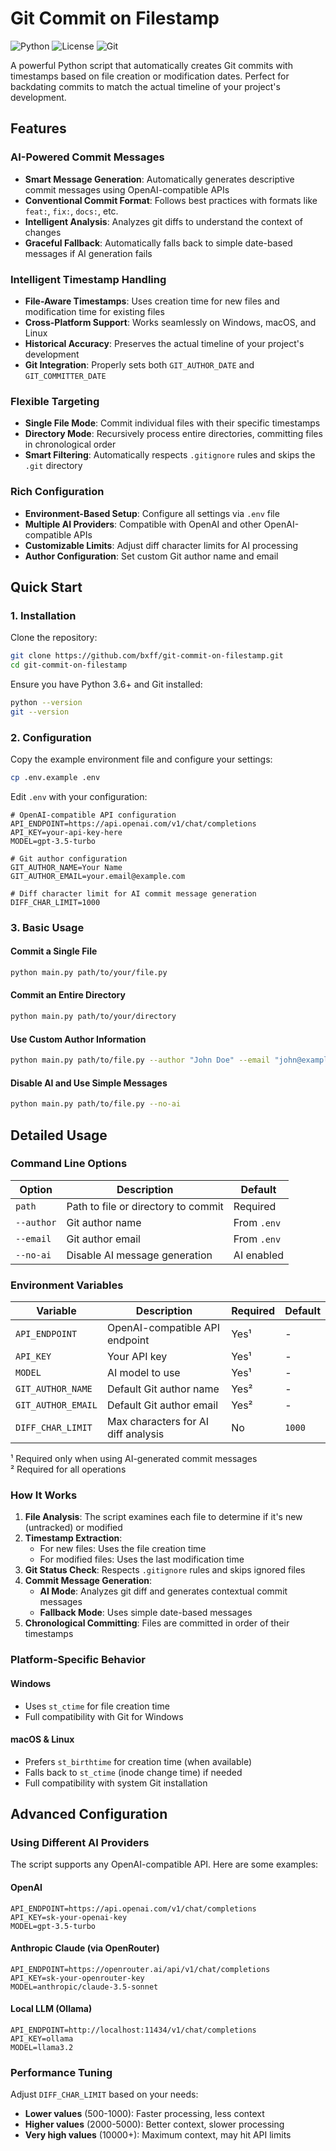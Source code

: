 # Git Commit on Filestamp

![Python](https://img.shields.io/badge/Python-3.6+-blue.svg)
![License](https://img.shields.io/badge/License-MIT-green.svg)
![Git](https://img.shields.io/badge/Git-2.0+-orange.svg)

A powerful Python script that automatically creates Git commits with timestamps based on file creation or modification dates. Perfect for backdating commits to match the actual timeline of your project's development.

## Features

### AI-Powered Commit Messages
- **Smart Message Generation**: Automatically generates descriptive commit messages using OpenAI-compatible APIs
- **Conventional Commit Format**: Follows best practices with formats like `feat:`, `fix:`, `docs:`, etc.
- **Intelligent Analysis**: Analyzes git diffs to understand the context of changes
- **Graceful Fallback**: Automatically falls back to simple date-based messages if AI generation fails

### Intelligent Timestamp Handling
- **File-Aware Timestamps**: Uses creation time for new files and modification time for existing files
- **Cross-Platform Support**: Works seamlessly on Windows, macOS, and Linux
- **Historical Accuracy**: Preserves the actual timeline of your project's development
- **Git Integration**: Properly sets both `GIT_AUTHOR_DATE` and `GIT_COMMITTER_DATE`

### Flexible Targeting
- **Single File Mode**: Commit individual files with their specific timestamps
- **Directory Mode**: Recursively process entire directories, committing files in chronological order
- **Smart Filtering**: Automatically respects `.gitignore` rules and skips the `.git` directory

### Rich Configuration
- **Environment-Based Setup**: Configure all settings via `.env` file
- **Multiple AI Providers**: Compatible with OpenAI and other OpenAI-compatible APIs
- **Customizable Limits**: Adjust diff character limits for AI processing
- **Author Configuration**: Set custom Git author name and email

## Quick Start

### 1. Installation

Clone the repository:
```bash
git clone https://github.com/bxff/git-commit-on-filestamp.git
cd git-commit-on-filestamp
```

Ensure you have Python 3.6+ and Git installed:
```bash
python --version
git --version
```

### 2. Configuration

Copy the example environment file and configure your settings:
```bash
cp .env.example .env
```

Edit `.env` with your configuration:
```env
# OpenAI-compatible API configuration
API_ENDPOINT=https://api.openai.com/v1/chat/completions
API_KEY=your-api-key-here
MODEL=gpt-3.5-turbo

# Git author configuration
GIT_AUTHOR_NAME=Your Name
GIT_AUTHOR_EMAIL=your.email@example.com

# Diff character limit for AI commit message generation
DIFF_CHAR_LIMIT=1000
```

### 3. Basic Usage

#### Commit a Single File
```bash
python main.py path/to/your/file.py
```

#### Commit an Entire Directory
```bash
python main.py path/to/your/directory
```

#### Use Custom Author Information
```bash
python main.py path/to/file.py --author "John Doe" --email "john@example.com"
```

#### Disable AI and Use Simple Messages
```bash
python main.py path/to/file.py --no-ai
```

## Detailed Usage

### Command Line Options

| Option | Description | Default |
|--------|-------------|---------|
| `path` | Path to file or directory to commit | Required |
| `--author` | Git author name | From `.env` |
| `--email` | Git author email | From `.env` |
| `--no-ai` | Disable AI message generation | AI enabled |

### Environment Variables

| Variable | Description | Required | Default |
|----------|-------------|----------|---------|
| `API_ENDPOINT` | OpenAI-compatible API endpoint | Yes¹ | - |
| `API_KEY` | Your API key | Yes¹ | - |
| `MODEL` | AI model to use | Yes¹ | - |
| `GIT_AUTHOR_NAME` | Default Git author name | Yes² | - |
| `GIT_AUTHOR_EMAIL` | Default Git author email | Yes² | - |
| `DIFF_CHAR_LIMIT` | Max characters for AI diff analysis | No | `1000` |

¹ Required only when using AI-generated commit messages  
² Required for all operations

### How It Works

1. **File Analysis**: The script examines each file to determine if it's new (untracked) or modified
2. **Timestamp Extraction**: 
   - For new files: Uses the file creation time
   - For modified files: Uses the last modification time
3. **Git Status Check**: Respects `.gitignore` rules and skips ignored files
4. **Commit Message Generation**:
   - **AI Mode**: Analyzes git diff and generates contextual commit messages
   - **Fallback Mode**: Uses simple date-based messages
5. **Chronological Committing**: Files are committed in order of their timestamps

### Platform-Specific Behavior

#### Windows
- Uses `st_ctime` for file creation time
- Full compatibility with Git for Windows

#### macOS & Linux
- Prefers `st_birthtime` for creation time (when available)
- Falls back to `st_ctime` (inode change time) if needed
- Full compatibility with system Git installation

## Advanced Configuration

### Using Different AI Providers

The script supports any OpenAI-compatible API. Here are some examples:

#### OpenAI
```env
API_ENDPOINT=https://api.openai.com/v1/chat/completions
API_KEY=sk-your-openai-key
MODEL=gpt-3.5-turbo
```

#### Anthropic Claude (via OpenRouter)
```env
API_ENDPOINT=https://openrouter.ai/api/v1/chat/completions
API_KEY=sk-your-openrouter-key
MODEL=anthropic/claude-3.5-sonnet
```

#### Local LLM (Ollama)
```env
API_ENDPOINT=http://localhost:11434/v1/chat/completions
API_KEY=ollama
MODEL=llama3.2
```

### Performance Tuning

Adjust `DIFF_CHAR_LIMIT` based on your needs:
- **Lower values** (500-1000): Faster processing, less context
- **Higher values** (2000-5000): Better context, slower processing
- **Very high values** (10000+): Maximum context, may hit API limits
